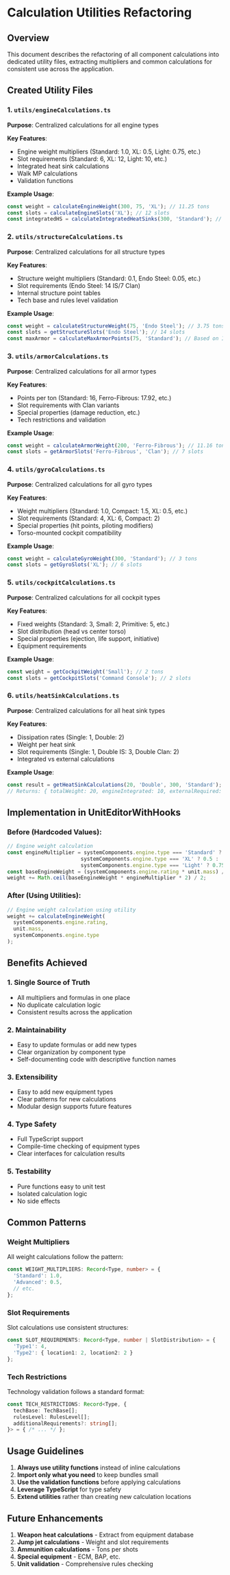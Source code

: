 # Calculation Utilities Refactoring

## Overview
This document describes the refactoring of all component calculations into dedicated utility files, extracting multipliers and common calculations for consistent use across the application.

## Created Utility Files

### 1. `utils/engineCalculations.ts`
**Purpose**: Centralized calculations for all engine types

**Key Features**:
- Engine weight multipliers (Standard: 1.0, XL: 0.5, Light: 0.75, etc.)
- Slot requirements (Standard: 6, XL: 12, Light: 10, etc.)
- Integrated heat sink calculations
- Walk MP calculations
- Validation functions

**Example Usage**:
```typescript
const weight = calculateEngineWeight(300, 75, 'XL'); // 11.25 tons
const slots = calculateEngineSlots('XL'); // 12 slots
const integratedHS = calculateIntegratedHeatSinks(300, 'Standard'); // 10
```

### 2. `utils/structureCalculations.ts`
**Purpose**: Centralized calculations for all structure types

**Key Features**:
- Structure weight multipliers (Standard: 0.1, Endo Steel: 0.05, etc.)
- Slot requirements (Endo Steel: 14 IS/7 Clan)
- Internal structure point tables
- Tech base and rules level validation

**Example Usage**:
```typescript
const weight = calculateStructureWeight(75, 'Endo Steel'); // 3.75 tons
const slots = getStructureSlots('Endo Steel'); // 14 slots
const maxArmor = calculateMaxArmorPoints(75, 'Standard'); // Based on IS points
```

### 3. `utils/armorCalculations.ts`
**Purpose**: Centralized calculations for all armor types

**Key Features**:
- Points per ton (Standard: 16, Ferro-Fibrous: 17.92, etc.)
- Slot requirements with Clan variants
- Special properties (damage reduction, etc.)
- Tech restrictions and validation

**Example Usage**:
```typescript
const weight = calculateArmorWeight(200, 'Ferro-Fibrous'); // 11.16 tons
const slots = getArmorSlots('Ferro-Fibrous', 'Clan'); // 7 slots
```

### 4. `utils/gyroCalculations.ts`
**Purpose**: Centralized calculations for all gyro types

**Key Features**:
- Weight multipliers (Standard: 1.0, Compact: 1.5, XL: 0.5, etc.)
- Slot requirements (Standard: 4, XL: 6, Compact: 2)
- Special properties (hit points, piloting modifiers)
- Torso-mounted cockpit compatibility

**Example Usage**:
```typescript
const weight = calculateGyroWeight(300, 'Standard'); // 3 tons
const slots = getGyroSlots('XL'); // 6 slots
```

### 5. `utils/cockpitCalculations.ts`
**Purpose**: Centralized calculations for all cockpit types

**Key Features**:
- Fixed weights (Standard: 3, Small: 2, Primitive: 5, etc.)
- Slot distribution (head vs center torso)
- Special properties (ejection, life support, initiative)
- Equipment requirements

**Example Usage**:
```typescript
const weight = getCockpitWeight('Small'); // 2 tons
const slots = getCockpitSlots('Command Console'); // 2 slots
```

### 6. `utils/heatSinkCalculations.ts`
**Purpose**: Centralized calculations for all heat sink types

**Key Features**:
- Dissipation rates (Single: 1, Double: 2)
- Weight per heat sink
- Slot requirements (Single: 1, Double IS: 3, Double Clan: 2)
- Integrated vs external calculations

**Example Usage**:
```typescript
const result = getHeatSinkCalculations(20, 'Double', 300, 'Standard');
// Returns: { totalWeight: 20, engineIntegrated: 10, externalRequired: 10, ... }
```

## Implementation in UnitEditorWithHooks

### Before (Hardcoded Values):
```typescript
// Engine weight calculation
const engineMultiplier = systemComponents.engine.type === 'Standard' ? 1.0 :
                        systemComponents.engine.type === 'XL' ? 0.5 :
                        systemComponents.engine.type === 'Light' ? 0.75 : // etc...
const baseEngineWeight = (systemComponents.engine.rating * unit.mass) / 1000;
weight += Math.ceil(baseEngineWeight * engineMultiplier * 2) / 2;
```

### After (Using Utilities):
```typescript
// Engine weight calculation using utility
weight += calculateEngineWeight(
  systemComponents.engine.rating, 
  unit.mass, 
  systemComponents.engine.type
);
```

## Benefits Achieved

### 1. **Single Source of Truth**
- All multipliers and formulas in one place
- No duplicate calculation logic
- Consistent results across the application

### 2. **Maintainability**
- Easy to update formulas or add new types
- Clear organization by component type
- Self-documenting code with descriptive function names

### 3. **Extensibility**
- Easy to add new equipment types
- Clear patterns for new calculations
- Modular design supports future features

### 4. **Type Safety**
- Full TypeScript support
- Compile-time checking of equipment types
- Clear interfaces for calculation results

### 5. **Testability**
- Pure functions easy to unit test
- Isolated calculation logic
- No side effects

## Common Patterns

### Weight Multipliers
All weight calculations follow the pattern:
```typescript
const WEIGHT_MULTIPLIERS: Record<Type, number> = {
  'Standard': 1.0,
  'Advanced': 0.5,
  // etc.
};
```

### Slot Requirements
Slot calculations use consistent structures:
```typescript
const SLOT_REQUIREMENTS: Record<Type, number | SlotDistribution> = {
  'Type1': 4,
  'Type2': { location1: 2, location2: 2 }
};
```

### Tech Restrictions
Technology validation follows a standard format:
```typescript
const TECH_RESTRICTIONS: Record<Type, {
  techBase: TechBase[];
  rulesLevel: RulesLevel[];
  additionalRequirements?: string[];
}> = { /* ... */ };
```

## Usage Guidelines

1. **Always use utility functions** instead of inline calculations
2. **Import only what you need** to keep bundles small
3. **Use the validation functions** before applying calculations
4. **Leverage TypeScript** for type safety
5. **Extend utilities** rather than creating new calculation locations

## Future Enhancements

1. **Weapon heat calculations** - Extract from equipment database
2. **Jump jet calculations** - Weight and slot requirements
3. **Ammunition calculations** - Tons per shots
4. **Special equipment** - ECM, BAP, etc.
5. **Unit validation** - Comprehensive rules checking
